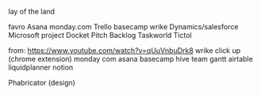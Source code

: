 lay of the land

favro
Asana
monday.com
Trello
basecamp
wrike
Dynamics/salesforce
Microsoft project
Docket
Pitch
Backlog
Taskworld
Tictol

from: https://www.youtube.com/watch?v=qUuVnbuDrk8
wrike
click up (chrome extension)
monday com
asana
basecamp
hive
team gantt
airtable
liquidplanner
notion

Phabricator (design)

